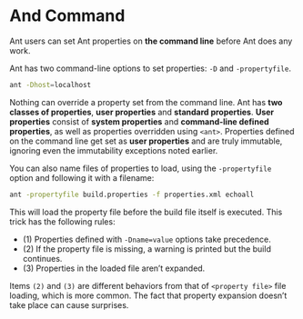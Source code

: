 # And Command

Ant users can set Ant properties on **the command line** before Ant does any work.

Ant has two command-line options to set properties: `-D` and `-propertyfile`.

```bash
ant -Dhost=localhost
```

Nothing can override a property set from the command line. Ant has **two classes of properties**, **user properties** and **standard properties**. **User properties** consist of **system properties** and **command-line defined properties**, as well as properties overridden
using `<ant>`. Properties defined on the command line get set as **user properties** and are truly immutable, ignoring even the immutability exceptions noted earlier.

You can also name files of properties to load, using the `-propertyfile` option and following it with a filename:

```bash
ant -propertyfile build.properties -f properties.xml echoall
```

This will load the property file before the build file itself is executed. This trick has the following rules:

- (1) Properties defined with `-Dname=value` options take precedence.
- (2) If the property file is missing, a warning is printed but the build continues.
- (3) Properties in the loaded file aren’t expanded.

Items `(2)` and `(3)` are different behaviors from that of `<property file>` file loading, which is more common. The fact that property expansion doesn’t take place can cause surprises.
